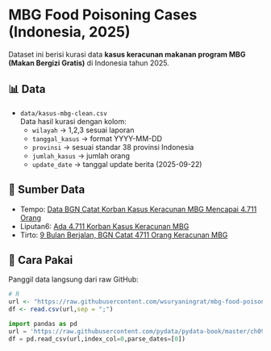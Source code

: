 # MBG Food Poisoning Cases (Indonesia, 2025)

Dataset ini berisi kurasi data **kasus keracunan makanan program MBG (Makan Bergizi Gratis)** di Indonesia tahun 2025.

## 📊 Data
- `data/kasus-mbg-clean.csv`  
  Data hasil kurasi dengan kolom:
  - `wilayah` → 1,2,3 sesuai laporan
  - `tanggal_kasus` → format YYYY-MM-DD
  - `provinsi` → sesuai standar 38 provinsi Indonesia
  - `jumlah_kasus` → jumlah orang
  - `update_date` → tanggal update berita (2025-09-22)

## 📖 Sumber Data

- Tempo: [Data BGN Catat Korban Kasus Keracunan MBG Mencapai 4.711 Orang](https://www.tempo.co/politik/data-bgn-catat-korban-kasus-keracunan-mbg-mencapai-4-711-orang-2072315)  
- Liputan6: [Ada 4.711 Korban Kasus Keracunan MBG](https://www.liputan6.com/news/read/6165915/ada-4711-korban-kejadian-luar-biasa-di-mbg-ini-daftar-lengkapnya)  
- Tirto: [9 Bulan Berjalan, BGN Catat 4711 Orang Keracunan MBG](https://tirto.id/9-bulan-berjalan-bgn-catat-4711-orang-keracunan-mbg-hiak)

## 🚀 Cara Pakai

Panggil data langsung dari raw GitHub:

```r
# R
url <- "https://raw.githubusercontent.com/wsuryaningrat/mbg-food-poisoning-data/refs/heads/main/data/mbg-data.csv"
df <- read.csv(url,sep = ";")
```

```py
import pandas as pd
url = 'https://raw.githubusercontent.com/pydata/pydata-book/master/ch09/stock_px.csv'
df = pd.read_csv(url,index_col=0,parse_dates=[0])
```
